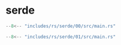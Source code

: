 # serde

```rs title="serde/00"
--8<-- "includes/rs/serde/00/src/main.rs"
```

```rs title="serde/01"
--8<-- "includes/rs/serde/01/src/main.rs"
```

